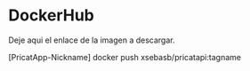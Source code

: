 


# DockerHub 
Deje aqui el enlace de la imagen a descargar.

[PricatApp-Nickname]
docker push xsebasb/pricatapi:tagname

